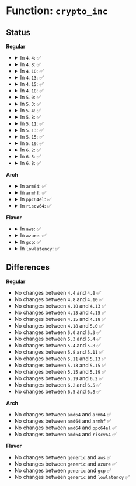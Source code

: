 # Function: <code>crypto_inc</code>

## Status
<b>Regular</b>
<ul>
<li>
<details>
<summary>In <code>4.4</code>: ✅</summary>

```c
void crypto_inc(u8 *a, unsigned int size);
```

**Collision:** Unique Global

**Inline:** No

**Transformation:** False

**Instances:**

```
In crypto/algapi.c (ffffffff8139d850)
Location: crypto/algapi.c:950
Inline: False
```
**Symbols:**

```
ffffffff8139d850-ffffffff8139d8c3: crypto_inc (STB_GLOBAL)
```
</details>
</li>
<li>
<details>
<summary>In <code>4.8</code>: ✅</summary>

```c
void crypto_inc(u8 *a, unsigned int size);
```

**Collision:** Unique Global

**Inline:** No

**Transformation:** False

**Instances:**

```
In crypto/algapi.c (ffffffff813da7d0)
Location: crypto/algapi.c:959
Inline: False
Direct callers:
  - crypto/ctr.c:crypto_ctr_crypt
  - crypto/ctr.c:crypto_ctr_crypt
  - crypto/ctr.c:crypto_ctr_crypt
  - crypto/drbg.c:drbg_hash_hashgen
  - crypto/drbg.c:drbg_ctr_update
  - crypto/drbg.c:drbg_ctr_update
  - crypto/drbg.c:drbg_ctr_update
  - crypto/drbg.c:drbg_ctr_update
  - crypto/drbg.c:drbg_ctr_update
```
**Symbols:**

```
ffffffff813da7d0-ffffffff813da82e: crypto_inc (STB_GLOBAL)
```
</details>
</li>
<li>
<details>
<summary>In <code>4.10</code>: ✅</summary>

```c
void crypto_inc(u8 *a, unsigned int size);
```

**Collision:** Unique Global

**Inline:** No

**Transformation:** False

**Instances:**

```
In crypto/algapi.c (ffffffff813f2110)
Location: crypto/algapi.c:960
Inline: False
Direct callers:
  - crypto/ctr.c:crypto_ctr_crypt
  - crypto/ctr.c:crypto_ctr_crypt
  - crypto/ctr.c:crypto_ctr_crypt
  - crypto/drbg.c:drbg_hash_hashgen
  - crypto/drbg.c:drbg_ctr_update
  - crypto/drbg.c:drbg_ctr_update
  - crypto/drbg.c:drbg_ctr_update
  - crypto/drbg.c:drbg_ctr_update
  - crypto/drbg.c:drbg_ctr_update
```
**Symbols:**

```
ffffffff813f2110-ffffffff813f216e: crypto_inc (STB_GLOBAL)
```
</details>
</li>
<li>
<details>
<summary>In <code>4.13</code>: ✅</summary>

```c
void crypto_inc(u8 *a, unsigned int size);
```

**Collision:** Unique Global

**Inline:** No

**Transformation:** False

**Instances:**

```
In crypto/algapi.c (ffffffff813fe3c0)
Location: crypto/algapi.c:960
Inline: False
Direct callers:
  - crypto/ctr.c:crypto_ctr_crypt
  - crypto/ctr.c:crypto_ctr_crypt
  - crypto/ctr.c:crypto_ctr_crypt
  - crypto/drbg.c:drbg_hash_hashgen
  - crypto/drbg.c:drbg_ctr_update
  - crypto/drbg.c:drbg_ctr_update
  - crypto/drbg.c:drbg_ctr_update
  - crypto/drbg.c:drbg_ctr_update
  - crypto/drbg.c:drbg_ctr_update
```
**Symbols:**

```
ffffffff813fe3c0-ffffffff813fe455: crypto_inc (STB_GLOBAL)
```
</details>
</li>
<li>
<details>
<summary>In <code>4.15</code>: ✅</summary>

```c
void crypto_inc(u8 *a, unsigned int size);
```

**Collision:** Unique Global

**Inline:** No

**Transformation:** False

**Instances:**

```
In crypto/algapi.c (ffffffff81426970)
Location: crypto/algapi.c:974
Inline: False
Direct callers:
  - crypto/ctr.c:crypto_ctr_crypt
  - crypto/ctr.c:crypto_ctr_crypt
  - crypto/ctr.c:crypto_ctr_crypt
  - crypto/drbg.c:drbg_hash_hashgen
  - crypto/drbg.c:drbg_ctr_update
  - crypto/drbg.c:drbg_ctr_update
  - crypto/drbg.c:drbg_ctr_update
  - crypto/drbg.c:drbg_ctr_update
  - crypto/drbg.c:drbg_ctr_update
```
**Symbols:**

```
ffffffff81426970-ffffffff81426a05: crypto_inc (STB_GLOBAL)
```
</details>
</li>
<li>
<details>
<summary>In <code>4.18</code>: ✅</summary>

```c
void crypto_inc(u8 *a, unsigned int size);
```

**Collision:** Unique Global

**Inline:** No

**Transformation:** False

**Instances:**

```
In crypto/algapi.c (ffffffff81459880)
Location: crypto/algapi.c:971
Inline: False
Direct callers:
  - crypto/ctr.c:crypto_ctr_crypt
  - crypto/ctr.c:crypto_ctr_crypt
  - crypto/ctr.c:crypto_ctr_crypt
  - crypto/drbg.c:drbg_hash_hashgen
  - crypto/drbg.c:drbg_ctr_update
  - crypto/drbg.c:drbg_ctr_update
  - crypto/drbg.c:drbg_ctr_update
  - crypto/drbg.c:drbg_ctr_update
  - crypto/drbg.c:drbg_ctr_update
```
**Symbols:**

```
ffffffff81459880-ffffffff81459904: crypto_inc (STB_GLOBAL)
```
</details>
</li>
<li>
<details>
<summary>In <code>5.0</code>: ✅</summary>

```c
void crypto_inc(u8 *a, unsigned int size);
```

**Collision:** Unique Global

**Inline:** No

**Transformation:** False

**Instances:**

```
In crypto/algapi.c (ffffffff81476ae0)
Location: crypto/algapi.c:980
Inline: False
Direct callers:
  - crypto/ctr.c:crypto_ctr_crypt
  - crypto/ctr.c:crypto_ctr_crypt
  - crypto/ctr.c:crypto_ctr_crypt
  - crypto/drbg.c:drbg_hash_hashgen
  - crypto/drbg.c:drbg_ctr_update
  - crypto/drbg.c:drbg_ctr_update
  - crypto/drbg.c:drbg_ctr_update
  - crypto/drbg.c:drbg_ctr_update
  - crypto/drbg.c:drbg_ctr_update
```
**Symbols:**

```
ffffffff81476ae0-ffffffff81476b64: crypto_inc (STB_GLOBAL)
```
</details>
</li>
<li>
<details>
<summary>In <code>5.3</code>: ✅</summary>

```c
void crypto_inc(u8 *a, unsigned int size);
```

**Collision:** Unique Global

**Inline:** No

**Transformation:** False

**Instances:**

```
In crypto/algapi.c (ffffffff814a4810)
Location: crypto/algapi.c:949
Inline: False
Direct callers:
  - crypto/ctr.c:crypto_ctr_crypt
  - crypto/ctr.c:crypto_ctr_crypt
  - crypto/ctr.c:crypto_ctr_crypt
  - crypto/drbg.c:drbg_hash_hashgen
  - crypto/drbg.c:drbg_ctr_update
  - crypto/drbg.c:drbg_ctr_update
  - crypto/drbg.c:drbg_ctr_update
  - crypto/drbg.c:drbg_ctr_update
  - crypto/drbg.c:drbg_ctr_update
```
**Symbols:**

```
ffffffff814a4810-ffffffff814a486f: crypto_inc (STB_GLOBAL)
```
</details>
</li>
<li>
<details>
<summary>In <code>5.4</code>: ✅</summary>

```c
void crypto_inc(u8 *a, unsigned int size);
```

**Collision:** Unique Global

**Inline:** No

**Transformation:** False

**Instances:**

```
In crypto/algapi.c (ffffffff814bf4a0)
Location: crypto/algapi.c:959
Inline: False
Direct callers:
  - crypto/ctr.c:crypto_ctr_crypt
  - crypto/ctr.c:crypto_ctr_crypt
  - crypto/ctr.c:crypto_ctr_crypt
  - crypto/drbg.c:drbg_hash_hashgen
  - crypto/drbg.c:drbg_ctr_update
  - crypto/drbg.c:drbg_ctr_update
  - crypto/drbg.c:drbg_ctr_update
  - crypto/drbg.c:drbg_ctr_update
  - crypto/drbg.c:drbg_ctr_update
```
**Symbols:**

```
ffffffff814bf4a0-ffffffff814bf4ff: crypto_inc (STB_GLOBAL)
```
</details>
</li>
<li>
<details>
<summary>In <code>5.8</code>: ✅</summary>

```c
void crypto_inc(u8 *a, unsigned int size);
```

**Collision:** Unique Global

**Inline:** No

**Transformation:** False

**Instances:**

```
In crypto/algapi.c (ffffffff8151fb50)
Location: crypto/algapi.c:957
Inline: False
Direct callers:
  - crypto/ctr.c:crypto_ctr_crypt
  - crypto/ctr.c:crypto_ctr_crypt
  - crypto/ctr.c:crypto_ctr_crypt
  - crypto/drbg.c:drbg_hash_hashgen
  - crypto/drbg.c:drbg_ctr_update
  - crypto/drbg.c:drbg_ctr_update
  - crypto/drbg.c:drbg_ctr_update
  - crypto/drbg.c:drbg_ctr_update
  - crypto/drbg.c:drbg_ctr_update
```
**Symbols:**

```
ffffffff8151fb50-ffffffff8151fba5: crypto_inc (STB_GLOBAL)
```
</details>
</li>
<li>
<details>
<summary>In <code>5.11</code>: ✅</summary>

```c
void crypto_inc(u8 *a, unsigned int size);
```

**Collision:** Unique Global

**Inline:** No

**Transformation:** False

**Instances:**

```
In crypto/algapi.c (ffffffff8153c9c0)
Location: crypto/algapi.c:976
Inline: False
Direct callers:
  - crypto/ctr.c:crypto_ctr_crypt
  - crypto/ctr.c:crypto_ctr_crypt
  - crypto/ctr.c:crypto_ctr_crypt
  - crypto/drbg.c:drbg_hash_hashgen
  - crypto/drbg.c:drbg_ctr_update
  - crypto/drbg.c:drbg_ctr_update
  - crypto/drbg.c:drbg_ctr_update
  - crypto/drbg.c:drbg_ctr_update
  - crypto/drbg.c:drbg_ctr_update
```
**Symbols:**

```
ffffffff8153c9c0-ffffffff8153ca15: crypto_inc (STB_GLOBAL)
```
</details>
</li>
<li>
<details>
<summary>In <code>5.13</code>: ✅</summary>

```c
void crypto_inc(u8 *a, unsigned int size);
```

**Collision:** Unique Global

**Inline:** No

**Transformation:** False

**Instances:**

```
In crypto/algapi.c (ffffffff815450a0)
Location: crypto/algapi.c:976
Inline: False
Direct callers:
  - crypto/ctr.c:crypto_ctr_crypt
  - crypto/ctr.c:crypto_ctr_crypt
  - crypto/ctr.c:crypto_ctr_crypt
  - crypto/drbg.c:drbg_hash_hashgen
  - crypto/drbg.c:drbg_ctr_update
  - crypto/drbg.c:drbg_ctr_update
  - crypto/drbg.c:drbg_ctr_update
  - crypto/drbg.c:drbg_ctr_update
  - crypto/drbg.c:drbg_ctr_update
```
**Symbols:**

```
ffffffff815450a0-ffffffff815450f5: crypto_inc (STB_GLOBAL)
```
</details>
</li>
<li>
<details>
<summary>In <code>5.15</code>: ✅</summary>

```c
void crypto_inc(u8 *a, unsigned int size);
```

**Collision:** Unique Global

**Inline:** No

**Transformation:** False

**Instances:**

```
In crypto/algapi.c (ffffffff815a5800)
Location: crypto/algapi.c:958
Inline: False
Direct callers:
  - crypto/ctr.c:crypto_ctr_crypt
  - crypto/ctr.c:crypto_ctr_crypt
  - crypto/ctr.c:crypto_ctr_crypt
  - crypto/drbg.c:drbg_hash_hashgen
  - crypto/drbg.c:drbg_ctr_update
  - crypto/drbg.c:drbg_ctr_update
  - crypto/drbg.c:drbg_ctr_update
  - crypto/drbg.c:drbg_ctr_update
  - crypto/drbg.c:drbg_ctr_update
```
**Symbols:**

```
ffffffff815a5800-ffffffff815a5855: crypto_inc (STB_GLOBAL)
```
</details>
</li>
<li>
<details>
<summary>In <code>5.19</code>: ✅</summary>

```c
void crypto_inc(u8 *a, unsigned int size);
```

**Collision:** Unique Global

**Inline:** No

**Transformation:** False

**Instances:**

```
In crypto/algapi.c (ffffffff8164c590)
Location: crypto/algapi.c:982
Inline: False
Direct callers:
  - crypto/ctr.c:crypto_ctr_crypt
  - crypto/ctr.c:crypto_ctr_crypt
  - crypto/ctr.c:crypto_ctr_crypt
  - crypto/drbg.c:drbg_hash_hashgen
  - crypto/drbg.c:drbg_ctr_update
  - crypto/drbg.c:drbg_ctr_update
  - crypto/drbg.c:drbg_ctr_update
  - crypto/drbg.c:drbg_ctr_update
  - crypto/drbg.c:drbg_ctr_update
  - crypto/drbg.c:drbg_ctr_update
```
**Symbols:**

```
ffffffff8164c590-ffffffff8164c601: crypto_inc (STB_GLOBAL)
```
</details>
</li>
<li>
<details>
<summary>In <code>6.2</code>: ✅</summary>

```c
void crypto_inc(u8 *a, unsigned int size);
```

**Collision:** Unique Global

**Inline:** No

**Transformation:** False

**Instances:**

```
In crypto/algapi.c (ffffffff817057d0)
Location: crypto/algapi.c:1001
Inline: False
Direct callers:
  - crypto/ctr.c:crypto_ctr_crypt
  - crypto/ctr.c:crypto_ctr_crypt
  - crypto/ctr.c:crypto_ctr_crypt
  - crypto/drbg.c:drbg_hash_hashgen
  - crypto/drbg.c:drbg_ctr_update
  - crypto/drbg.c:drbg_ctr_update
  - crypto/drbg.c:drbg_ctr_update
  - crypto/drbg.c:drbg_ctr_update
  - crypto/drbg.c:drbg_ctr_update
  - crypto/drbg.c:drbg_ctr_update
```
**Symbols:**

```
ffffffff817057d0-ffffffff81705841: crypto_inc (STB_GLOBAL)
```
</details>
</li>
<li>
<details>
<summary>In <code>6.5</code>: ✅</summary>

```c
void crypto_inc(u8 *a, unsigned int size);
```

**Collision:** Unique Global

**Inline:** No

**Transformation:** False

**Instances:**

```
In crypto/algapi.c (ffffffff8173fac0)
Location: crypto/algapi.c:1016
Inline: False
Direct callers:
  - crypto/ctr.c:crypto_ctr_crypt
  - crypto/ctr.c:crypto_ctr_crypt
  - crypto/ctr.c:crypto_ctr_crypt
  - crypto/drbg.c:drbg_hash_hashgen
  - crypto/drbg.c:drbg_ctr_update
  - crypto/drbg.c:drbg_ctr_update
  - crypto/drbg.c:drbg_ctr_update
  - crypto/drbg.c:drbg_ctr_update
  - crypto/drbg.c:drbg_ctr_update
  - crypto/drbg.c:drbg_ctr_update
```
**Symbols:**

```
ffffffff8173fac0-ffffffff8173fb31: crypto_inc (STB_GLOBAL)
```
</details>
</li>
<li>
<details>
<summary>In <code>6.8</code>: ✅</summary>

```c
void crypto_inc(u8 *a, unsigned int size);
```

**Collision:** Unique Global

**Inline:** No

**Transformation:** False

**Instances:**

```
In crypto/algapi.c (ffffffff81780940)
Location: crypto/algapi.c:1017
Inline: False
Direct callers:
  - crypto/ctr.c:crypto_ctr_crypt
  - crypto/ctr.c:crypto_ctr_crypt
  - crypto/ctr.c:crypto_ctr_crypt
  - crypto/drbg.c:drbg_hash_hashgen
  - crypto/drbg.c:drbg_ctr_update
  - crypto/drbg.c:drbg_ctr_update
  - crypto/drbg.c:drbg_ctr_update
  - crypto/drbg.c:drbg_ctr_update
  - crypto/drbg.c:drbg_ctr_update
  - crypto/drbg.c:drbg_ctr_update
```
**Symbols:**

```
ffffffff81780940-ffffffff817809b1: crypto_inc (STB_GLOBAL)
```
</details>
</li>
</ul>
<b>Arch</b>
<ul>
<li>
<details>
<summary>In <code>arm64</code>: ✅</summary>

```c
void crypto_inc(u8 *a, unsigned int size);
```

**Collision:** Unique Global

**Inline:** No

**Transformation:** False

**Instances:**

```
In crypto/algapi.c (ffff8000105b8708)
Location: crypto/algapi.c:959
Inline: False
Direct callers:
  - crypto/ctr.c:crypto_ctr_crypt
  - crypto/ctr.c:crypto_ctr_crypt
  - crypto/ctr.c:crypto_ctr_crypt
  - crypto/drbg.c:drbg_hash_hashgen
  - crypto/drbg.c:drbg_ctr_update
  - crypto/drbg.c:drbg_ctr_update
  - crypto/drbg.c:drbg_ctr_update
  - crypto/drbg.c:drbg_ctr_update
```
**Symbols:**

```
ffff8000105b8708-ffff8000105b87a0: crypto_inc (STB_GLOBAL)
```
</details>
</li>
<li>
<details>
<summary>In <code>armhf</code>: ✅</summary>

```c
void crypto_inc(u8 *a, unsigned int size);
```

**Collision:** Unique Global

**Inline:** No

**Transformation:** False

**Instances:**

```
In crypto/algapi.c (c07675d8)
Location: crypto/algapi.c:959
Inline: False
Direct callers:
  - crypto/ctr.c:crypto_ctr_crypt
  - crypto/ctr.c:crypto_ctr_crypt
  - crypto/ctr.c:crypto_ctr_crypt
  - crypto/drbg.c:drbg_hash_generate
  - crypto/drbg.c:drbg_ctr_update
  - crypto/drbg.c:drbg_ctr_update
  - crypto/drbg.c:drbg_ctr_update
  - crypto/drbg.c:drbg_ctr_update
```
**Symbols:**

```
c07675d8-c0767660: crypto_inc (STB_GLOBAL)
```
</details>
</li>
<li>
<details>
<summary>In <code>ppc64el</code>: ✅</summary>

```c
void crypto_inc(u8 *a, unsigned int size);
```

**Collision:** Unique Global

**Inline:** No

**Transformation:** False

**Instances:**

```
In crypto/algapi.c (c00000000073dd60)
Location: crypto/algapi.c:959
Inline: False
Direct callers:
  - crypto/ctr.c:crypto_ctr_crypt
  - crypto/ctr.c:crypto_ctr_crypt
  - crypto/ctr.c:crypto_ctr_crypt
  - crypto/drbg.c:drbg_hash_hashgen
  - crypto/drbg.c:drbg_ctr_update
  - crypto/drbg.c:drbg_ctr_update
  - crypto/drbg.c:drbg_ctr_update
  - crypto/drbg.c:drbg_ctr_update
```
**Symbols:**

```
c00000000073dd60-c00000000073de18: crypto_inc (STB_GLOBAL)
```
</details>
</li>
<li>
<details>
<summary>In <code>riscv64</code>: ✅</summary>

```c
void crypto_inc(u8 *a, unsigned int size);
```

**Collision:** Unique Global

**Inline:** No

**Transformation:** False

**Instances:**

```
In crypto/algapi.c (ffffffe0003ff0c6)
Location: crypto/algapi.c:959
Inline: False
Direct callers:
  - crypto/ctr.c:crypto_ctr_crypt
  - crypto/ctr.c:crypto_ctr_crypt
  - crypto/ctr.c:crypto_ctr_crypt
  - crypto/drbg.c:drbg_hash_hashgen
  - crypto/drbg.c:drbg_ctr_update
  - crypto/drbg.c:drbg_ctr_update
  - crypto/drbg.c:drbg_ctr_update
  - crypto/drbg.c:drbg_ctr_update
```
**Symbols:**

```
ffffffe0003ff0c6-ffffffe0003ff19e: crypto_inc (STB_GLOBAL)
```
</details>
</li>
</ul>
<b>Flavor</b>
<ul>
<li>
<details>
<summary>In <code>aws</code>: ✅</summary>

```c
void crypto_inc(u8 *a, unsigned int size);
```

**Collision:** Unique Global

**Inline:** No

**Transformation:** False

**Instances:**

```
In crypto/algapi.c (ffffffff814b7a80)
Location: crypto/algapi.c:959
Inline: False
Direct callers:
  - crypto/ctr.c:crypto_ctr_crypt
  - crypto/ctr.c:crypto_ctr_crypt
  - crypto/ctr.c:crypto_ctr_crypt
  - crypto/drbg.c:drbg_hash_hashgen
  - crypto/drbg.c:drbg_ctr_update
  - crypto/drbg.c:drbg_ctr_update
  - crypto/drbg.c:drbg_ctr_update
  - crypto/drbg.c:drbg_ctr_update
  - crypto/drbg.c:drbg_ctr_update
```
**Symbols:**

```
ffffffff814b7a80-ffffffff814b7adf: crypto_inc (STB_GLOBAL)
```
</details>
</li>
<li>
<details>
<summary>In <code>azure</code>: ✅</summary>

```c
void crypto_inc(u8 *a, unsigned int size);
```

**Collision:** Unique Global

**Inline:** No

**Transformation:** False

**Instances:**

```
In crypto/algapi.c (ffffffff814a84a0)
Location: crypto/algapi.c:959
Inline: False
Direct callers:
  - crypto/ctr.c:crypto_ctr_crypt
  - crypto/ctr.c:crypto_ctr_crypt
  - crypto/ctr.c:crypto_ctr_crypt
  - crypto/drbg.c:drbg_hash_hashgen
  - crypto/drbg.c:drbg_ctr_update
  - crypto/drbg.c:drbg_ctr_update
  - crypto/drbg.c:drbg_ctr_update
  - crypto/drbg.c:drbg_ctr_update
  - crypto/drbg.c:drbg_ctr_update
```
**Symbols:**

```
ffffffff814a84a0-ffffffff814a84ff: crypto_inc (STB_GLOBAL)
```
</details>
</li>
<li>
<details>
<summary>In <code>gcp</code>: ✅</summary>

```c
void crypto_inc(u8 *a, unsigned int size);
```

**Collision:** Unique Global

**Inline:** No

**Transformation:** False

**Instances:**

```
In crypto/algapi.c (ffffffff814b3b10)
Location: crypto/algapi.c:959
Inline: False
Direct callers:
  - crypto/ctr.c:crypto_ctr_crypt
  - crypto/ctr.c:crypto_ctr_crypt
  - crypto/ctr.c:crypto_ctr_crypt
  - crypto/drbg.c:drbg_hash_hashgen
  - crypto/drbg.c:drbg_ctr_update
  - crypto/drbg.c:drbg_ctr_update
  - crypto/drbg.c:drbg_ctr_update
  - crypto/drbg.c:drbg_ctr_update
  - crypto/drbg.c:drbg_ctr_update
```
**Symbols:**

```
ffffffff814b3b10-ffffffff814b3b6f: crypto_inc (STB_GLOBAL)
```
</details>
</li>
<li>
<details>
<summary>In <code>lowlatency</code>: ✅</summary>

```c
void crypto_inc(u8 *a, unsigned int size);
```

**Collision:** Unique Global

**Inline:** No

**Transformation:** False

**Instances:**

```
In crypto/algapi.c (ffffffff814cc590)
Location: crypto/algapi.c:959
Inline: False
Direct callers:
  - crypto/ctr.c:crypto_ctr_crypt
  - crypto/ctr.c:crypto_ctr_crypt
  - crypto/ctr.c:crypto_ctr_crypt
  - crypto/drbg.c:drbg_hash_hashgen
  - crypto/drbg.c:drbg_ctr_update
  - crypto/drbg.c:drbg_ctr_update
  - crypto/drbg.c:drbg_ctr_update
  - crypto/drbg.c:drbg_ctr_update
  - crypto/drbg.c:drbg_ctr_update
```
**Symbols:**

```
ffffffff814cc590-ffffffff814cc5ef: crypto_inc (STB_GLOBAL)
```
</details>
</li>
</ul>

## Differences
<b>Regular</b>
<ul>
<li>
No changes between <code>4.4</code> and <code>4.8</code> ✅
</li>
<li>
No changes between <code>4.8</code> and <code>4.10</code> ✅
</li>
<li>
No changes between <code>4.10</code> and <code>4.13</code> ✅
</li>
<li>
No changes between <code>4.13</code> and <code>4.15</code> ✅
</li>
<li>
No changes between <code>4.15</code> and <code>4.18</code> ✅
</li>
<li>
No changes between <code>4.18</code> and <code>5.0</code> ✅
</li>
<li>
No changes between <code>5.0</code> and <code>5.3</code> ✅
</li>
<li>
No changes between <code>5.3</code> and <code>5.4</code> ✅
</li>
<li>
No changes between <code>5.4</code> and <code>5.8</code> ✅
</li>
<li>
No changes between <code>5.8</code> and <code>5.11</code> ✅
</li>
<li>
No changes between <code>5.11</code> and <code>5.13</code> ✅
</li>
<li>
No changes between <code>5.13</code> and <code>5.15</code> ✅
</li>
<li>
No changes between <code>5.15</code> and <code>5.19</code> ✅
</li>
<li>
No changes between <code>5.19</code> and <code>6.2</code> ✅
</li>
<li>
No changes between <code>6.2</code> and <code>6.5</code> ✅
</li>
<li>
No changes between <code>6.5</code> and <code>6.8</code> ✅
</li>
</ul>
<b>Arch</b>
<ul>
<li>
No changes between <code>amd64</code> and <code>arm64</code> ✅
</li>
<li>
No changes between <code>amd64</code> and <code>armhf</code> ✅
</li>
<li>
No changes between <code>amd64</code> and <code>ppc64el</code> ✅
</li>
<li>
No changes between <code>amd64</code> and <code>riscv64</code> ✅
</li>
</ul>
<b>Flavor</b>
<ul>
<li>
No changes between <code>generic</code> and <code>aws</code> ✅
</li>
<li>
No changes between <code>generic</code> and <code>azure</code> ✅
</li>
<li>
No changes between <code>generic</code> and <code>gcp</code> ✅
</li>
<li>
No changes between <code>generic</code> and <code>lowlatency</code> ✅
</li>
</ul>

